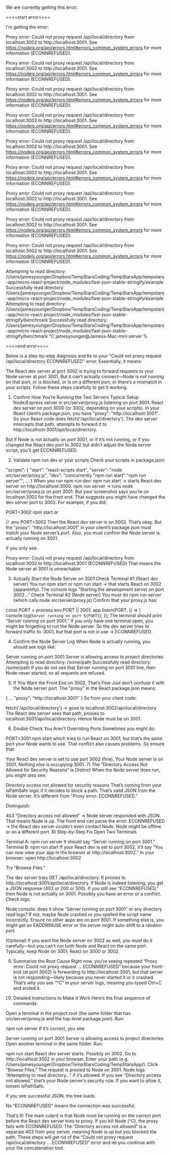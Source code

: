 We are currently getting this error:

====start error====

I'm getting the error:

Proxy error: Could not proxy request /api/local/directory from localhost:3002 to http://localhost:3001.
See https://nodejs.org/api/errors.html#errors_common_system_errors for more information (ECONNREFUSED).

Proxy error: Could not proxy request /api/local/directory from localhost:3002 to http://localhost:3001.
See https://nodejs.org/api/errors.html#errors_common_system_errors for more information (ECONNREFUSED).

Proxy error: Could not proxy request /api/local/directory from localhost:3002 to http://localhost:3001.
See https://nodejs.org/api/errors.html#errors_common_system_errors for more information (ECONNREFUSED).

Proxy error: Could not proxy request /api/local/directory from localhost:3002 to http://localhost:3001.
See https://nodejs.org/api/errors.html#errors_common_system_errors for more information (ECONNREFUSED).

Proxy error: Could not proxy request /api/local/directory from localhost:3002 to http://localhost:3001.
See https://nodejs.org/api/errors.html#errors_common_system_errors for more information (ECONNREFUSED).

Proxy error: Could not proxy request /api/local/directory from localhost:3002 to http://localhost:3001.
See https://nodejs.org/api/errors.html#errors_common_system_errors for more information (ECONNREFUSED).

Proxy error: Could not proxy request /api/local/directory from localhost:3002 to http://localhost:3001.
See https://nodejs.org/api/errors.html#errors_common_system_errors for more information (ECONNREFUSED).

Proxy error: Could not proxy request /api/local/directory from localhost:3002 to http://localhost:3001.
See https://nodejs.org/api/errors.html#errors_common_system_errors for more information (ECONNREFUSED).

Proxy error: Could not proxy request /api/local/directory from localhost:3002 to http://localhost:3001.
See https://nodejs.org/api/errors.html#errors_common_system_errors for more information (ECONNREFUSED).

Attempting to read directory: /Users/jamesyounger/Dropbox/TempStarsCoding/TempStarsApp/tempstars-app/micro-react-project/node_modules/fast-json-stable-stringify/example
Successfully read directory: /Users/jamesyounger/Dropbox/TempStarsCoding/TempStarsApp/tempstars-app/micro-react-project/node_modules/fast-json-stable-stringify/example
Attempting to read directory: /Users/jamesyounger/Dropbox/TempStarsCoding/TempStarsApp/tempstars-app/micro-react-project/node_modules/fast-json-stable-stringify/benchmark
Successfully read directory: /Users/jamesyounger/Dropbox/TempStarsCoding/TempStarsApp/tempstars-app/micro-react-project/node_modules/fast-json-stable-stringify/benchmark
^C
jamesyounger@Jamess-Mac-mini server % 

====end error====

Below is a step-by-step diagnosis and fix to your "Could not proxy request /api/local/directory ECONNREFUSED" error. Essentially, it means:

The React dev server at port 3002 is trying to forward requests to your Node server at port 3001,
But it can’t actually connect—Node is not running on that port, or is blocked, or is on a different port, or there’s a mismatch in your scripts.
Follow these steps carefully to get it working.

1) Confirm How You’re Running the Two Servers
Typical Setup
Node/Express server in src/server/proxy.js listening on port 3001.
React dev server on port 3000 (or 3002, depending on your scripts).
In your React client’s package.json, you have "proxy": "http://localhost:3001".
So your React code does fetch('/api/local/directory').
The dev server intercepts that path, attempts to forward it to http://localhost:3001/api/local/directory.

But if Node is not actually on port 3001, or if it’s not running, or if you changed the React dev port to 3002 but didn’t adjust the Node server script, you’ll get ECONNREFUSED.

2) Validate npm run dev or your scripts
Check your scripts in package.json:


"scripts": {
  "start": "react-scripts start",
  "server": "node src/server/proxy.js",
  "dev": "concurrently \"npm run start\" \"npm run server\"",
  ...
}
When you run npm run dev:
npm run start → starts React dev server on http://localhost:3000.
npm run server → runs node src/server/proxy.js on port 3001.
But your screenshot says you’re on localhost:3002 for the front end. That suggests you might have changed the dev server port to 3002. For example, if you did:


PORT=3002 npm start
or


// .env
PORT=3002
Then the React dev server is on 3002. That’s okay. But the "proxy": "http://localhost:3001" in your client’s package.json must match your Node server’s port. Also, you must confirm the Node server is actually running on 3001.

If you only see:


Proxy error: Could not proxy request /api/local/directory from localhost:3002 to http://localhost:3001 (ECONNREFUSED)
That means the Node server at 3001 is unreachable.

3) Actually Start the Node Server on 3001
Check Terminal #1 (React dev server)
You run npm start or npm run start → that starts React on 3002 (apparently).
The console logs “Starting the development server on port 3002…”
Check Terminal #2 (Node server)
You must do npm run server (which calls node src/server/proxy.js)
Confirm that your proxy.js has:

const PORT = process.env.PORT || 3001;
app.listen(PORT, () => {
  console.log(`Server running on port ${PORT}`);
});
The terminal should print “Server running on port 3001.”
If you only have one terminal open, you might be forgetting to run the Node server. So the dev server tries to forward traffic to :3001, but that port is not in use → ECONNREFUSED.

4) Confirm the Node Server Log
When Node is actually running, you should see logs like:


Server running on port 3001
Server is allowing access to project directories
Attempting to read directory: /some/path
Successfully read directory: /some/path
If you do not see that Server running on port 3001 line, then Node never started, so all requests are refused.

5) If You Want the Front End on 3002, That’s Fine
Just don’t confuse it with the Node server port. The "proxy" in the React package.json means:


{
  ...
  "proxy": "http://localhost:3001"
}
So from your client code:

fetch('/api/local/directory') → goes to localhost:3002/api/local/directory
The React dev server sees that path, proxies to localhost:3001/api/local/directory.
Hence Node must be on 3001.

6) Double Check You Aren’t Overriding Ports
Sometimes you might do:


PORT=3001 npm start
which tries to run React on 3001, but that’s the same port your Node wants to use. That conflict also causes problems. So ensure that:

Your React dev server is set to use port 3002 (fine),
Your Node server is on 3001,
Nothing else is occupying 3001.
7) The “Directory Access Not Allowed for Security Reasons” is Distinct
When the Node server does run, you might also see:


Directory access not allowed for security reasons
That’s coming from your isPathSafe logic if it decides to block a path. That’s valid JSON from the Node server. It’s different from "Proxy error: ECONNREFUSED."

Distinguish:

403 “Directory access not allowed” → Node server responded with JSON. That means Node is up. The front end can parse the error.
ECONNREFUSED → the React dev server couldn’t even contact Node. Node might be offline or on a different port.
8) Step-by-Step Fix
Open Two Terminals

Terminal A: npm run server
It should say “Server running on port 3001.”
Terminal B: npm run start
If your React dev is set to port 3002, it’ll say “You can now view your app in the browser at http://localhost:3002.”
In your browser: open http://localhost:3002

Try “Browse Files.”

The dev server tries GET /api/local/directory.
It proxies to http://localhost:3001/api/local/directory.
If Node is indeed listening, you get a JSON response (403 or 200 or 500).
If you still see “ECONNREFUSED,” then Node is not actually on 3001. Possibly you have an error or a conflict.
Check logs:

Node console: does it show “Server running on port 3001” or any directory read logs?
If not, maybe Node crashed or you spelled the script name incorrectly.
Ensure no other apps are on port 3001. If something else is, you might get an EADDRINUSE error or the server might auto-shift to a random port.

(Optional) If you want the Node server on 3002 as well, you must do it carefully—but you can’t run both Node and React on the same port. Typically, keep Node on 3001, React on 3000 or 3002.

9) Summarize the Root Cause
Right now, you’re seeing repeated “Proxy error: Could not proxy request … ECONNREFUSED” because your front-end (at port 3002) is forwarding to http://localhost:3001, but that server is not responding—likely because you never started it or it crashed. That’s why you see “^C” in your server logs, meaning you typed Ctrl+C and ended it.

10) Detailed Instructions to Make It Work
Here’s the final sequence of commands:

Open a terminal in the project root (the same folder that has src/server/proxy.js and the top-level package.json).
Run:

npm run server
If it’s correct, you see:

Server running on port 3001
Server is allowing access to project directories
Open another terminal in the same folder.
Run:

npm run start
React dev server starts. Possibly on 3002.
Go to http://localhost:3002 in your browser.
Enter your path (e.g. /Users/jamesyounger/Dropbox/TempStarsCoding/TempStarsApp/).
Click “Browse Files.”
The request is proxied to Node on 3001. Node logs “Attempting to read directory…” if it’s allowed.
If you see “Directory access not allowed,” that’s your Node server’s security rule. If you want to allow it, loosen isPathSafe.

If you see successful JSON, the tree loads.

No “ECONNREFUSED” means the connection was successful.

That’s It!
The main culprit is that Node must be running on the correct port before the React dev server tries to proxy.
If you kill Node (^C), the proxy fails with ECONNREFUSED.
The “Directory access not allowed” is a separate 403 from your server, meaning Node is up but you blocked the path.
These steps will get rid of the “Could not proxy request /api/local/directory ... ECONNREFUSED” error and let you continue with your file concatenation tool.